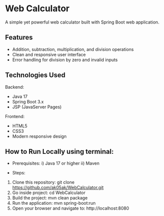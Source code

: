 # Web Calculator

A simple yet powerful web calculator built with Spring Boot web application.

## Features
- Addition, subtraction, multiplication, and division operations
- Clean and responsive user interface
- Error handling for division by zero and invalid inputs

## Technologies Used
Backend:
- Java 17
- Spring Boot 3.x
- JSP (JavaServer Pages)

Frontend:
- HTML5
- CSS3
- Modern responsive design

## How to Run Locally using terminal:
- Prerequisites:
i) Java 17 or higher
ii) Maven

- Steps:
1. Clone this repository: git clone https://github.com/ak05ak/WebCalculator.git
2. Go inside project: cd WebCalculator
3. Build the project: mvn clean package
4. Run the application: mvn spring-boot:run
5. Open your browser and navigate to: http://localhost:8080
